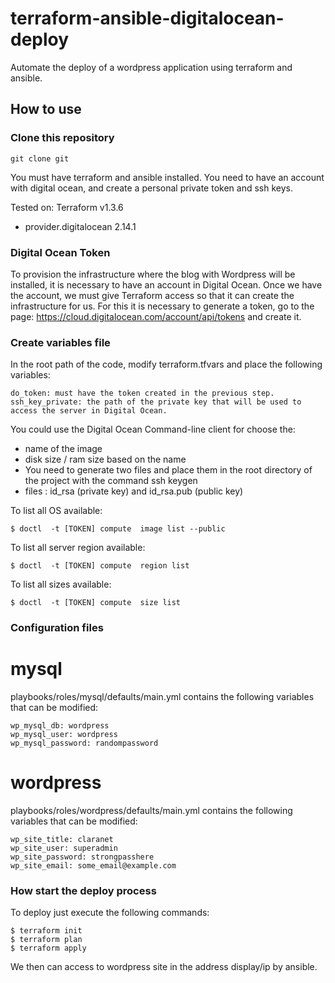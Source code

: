 # terraform-ansible-digitalocean-deploy

Automate the deploy of a wordpress application using terraform and ansible.

## How to use
### Clone this repository

```
git clone git
```

You must have terraform and ansible installed.
You need to have an account with digital ocean, and create a personal private token and ssh keys.

Tested on:
Terraform v1.3.6
+ provider.digitalocean 2.14.1

### Digital Ocean Token

To provision the infrastructure where the blog with Wordpress will be installed, it is necessary to have an account in Digital Ocean.
Once we have the account, we must give Terraform access so that it can create the infrastructure for us.
For this it is necessary to generate a token, go to the page: https://cloud.digitalocean.com/account/api/tokens and create it.

### Create variables file
In the root path of the code, modify terraform.tfvars and place the following variables:
```
do_token: must have the token created in the previous step.
ssh_key_private: the path of the private key that will be used to access the server in Digital Ocean.
```
You could use the Digital Ocean Command-line client for choose the:
- name of the image
- disk size / ram size based on the name
- You need to generate two files and place them in the root directory of the project with the command ssh keygen
- files : id_rsa (private key) and id_rsa.pub (public key)

To list all OS available:
```
$ doctl  -t [TOKEN] compute  image list --public
```

To list all server region available:
```
$ doctl  -t [TOKEN] compute  region list
```

To list all sizes available:
```
$ doctl  -t [TOKEN] compute  size list
```

### Configuration files
# mysql
playbooks/roles/mysql/defaults/main.yml contains the following variables that can be modified:

```
wp_mysql_db: wordpress
wp_mysql_user: wordpress
wp_mysql_password: randompassword
```
# wordpress

playbooks/roles/wordpress/defaults/main.yml contains the following variables that can be modified:
```
wp_site_title: claranet
wp_site_user: superadmin
wp_site_password: strongpasshere
wp_site_email: some_email@example.com
```

### How start the deploy process

To deploy just execute the following commands:
```
$ terraform init
$ terraform plan
$ terraform apply
```
We then can access to wordpress site in the address display/ip by ansible.
